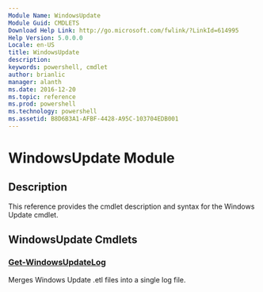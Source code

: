 ```yaml
---
Module Name: WindowsUpdate
Module Guid: CMDLETS
Download Help Link: http://go.microsoft.com/fwlink/?LinkId=614995
Help Version: 5.0.0.0
Locale: en-US
title: WindowsUpdate
description: 
keywords: powershell, cmdlet
author: brianlic
manager: alanth
ms.date: 2016-12-20
ms.topic: reference
ms.prod: powershell
ms.technology: powershell
ms.assetid: B8D6B3A1-AFBF-4428-A95C-103704EDB001
---
```


# WindowsUpdate Module
## Description
This reference provides the cmdlet description and syntax for the Windows Update cmdlet.

## WindowsUpdate Cmdlets
### [Get-WindowsUpdateLog](./Get-WindowsUpdateLog.md)
Merges Windows Update .etl files into a single log file.

